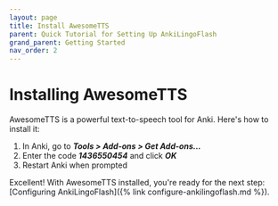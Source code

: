 ```yaml
---
layout: page
title: Install AwesomeTTS
parent: Quick Tutorial for Setting Up AnkiLingoFlash
grand_parent: Getting Started
nav_order: 2
---
```


# Installing AwesomeTTS

AwesomeTTS is a powerful text-to-speech tool for Anki. Here's how to install it:

1. In Anki, go to <i><strong>Tools > Add-ons > Get Add-ons...</strong></i>
2. Enter the code <i><strong>1436550454</strong></i> and click <i><strong>OK</strong></i>
3. Restart Anki when prompted

Excellent! With AwesomeTTS installed, you're ready for the next step: [Configuring AnkiLingoFlash]({% link configure-ankilingoflash.md %}).